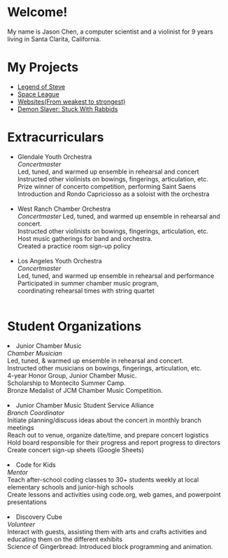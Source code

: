 # Welcome!
My name is Jason Chen, a computer scientist and a violinist for 9 years living in Santa Clarita, California.

# My Projects
<ul>
<li><a href="https://github.com/Jchen050605/ZeldaGame/tree/master">Legend of Steve</a></li>
<li><a href="https://github.com/Jchen050605/mario.git">Space League</a></li>
<li><a href="https://sites.google.com/my.hartdistrict.org/jasonmywebsitescom/home">Websites(From weakest to strongest)</a></li>
<li><a href = "https://github.com/Jchen050605/DemonSlayerGame.git">Demon Slayer: Stuck With Rabbids</a></li>
</ul>

# Extracurriculars
<ul>
<li>
Glendale Youth Orchestra<br>
<em>Concertmaster</em><br>
Led, tuned, and warmed up ensemble in rehearsal and concert<br>
Instructed other violinists on bowings, fingerings, articulation, etc.<br>
Prize winner of concerto competition, performing Saint Saens Introduction and Rondo Capriciosso as a soloist with the orchestra<br></li>
<br><li>
West Ranch Chamber Orchestra<br>
<em>Concertmaster</em>
Led, tuned, and warmed up ensemble in rehearsal and concert.<br>
Instructed other violinists on bowings, fingerings, articulation, etc.<br>
Host music gatherings for band and orchestra.<br>
Created a practice room sign-up policy<br></li>
<br><li>
Los Angeles Youth Orchestra<br>				                                    
<em>Concertmaster</em><br>						                                            
Led, tuned, and warmed up ensemble in rehearsal and performance<br>
Participated in summer chamber music program,<br>
coordinating rehearsal times with string quartet<br></li>
<br>
</ul>

# Student Organizations
<ul>
</ul>
<li>Junior Chamber Music<br>     							                                    
  <em>Chamber Musician</em><br>
  Led, tuned, & warmed up ensemble in rehearsal and concert.<br>
  Instructed other musicians on bowings, fingerings, articulation, etc.<br>
  4-year Honor Group, Junior Chamber Music.<br>
  Scholarship to Montecito Summer Camp.<br>
  Bronze Medalist of JCM Chamber Music Competition.<br></li>
<br>
<li>Junior Chamber Music Student Service Alliance<br>                                                
  <em>Branch Coordinator</em><br>
  Initiate planning/discuss ideas about the concert in monthly branch meetings<br>
  Reach out to venue, organize date/time, and prepare concert logistics<br>
  Hold board responsible for their progress and report progress to directors<br>
  Create concert sign-up sheets (Google Sheets)<br></li>
<br>
<li>Code for Kids<br>
  <em>Mentor</em><br>
  Teach after-school coding classes to 30+ students weekly at local elementary schools and junior-high schools<br>
  Create lessons and activities using code.org, web games, and powerpoint presentations<br></li>
<br>
<li>Discovery Cube<br>
  <em>Volunteer</em><br>
  Interact with guests, assisting them with arts and crafts activities and educating them on the different exhibits<br>
  Science of Gingerbread: Introduced block programming and animation.<br></li>
<br>
